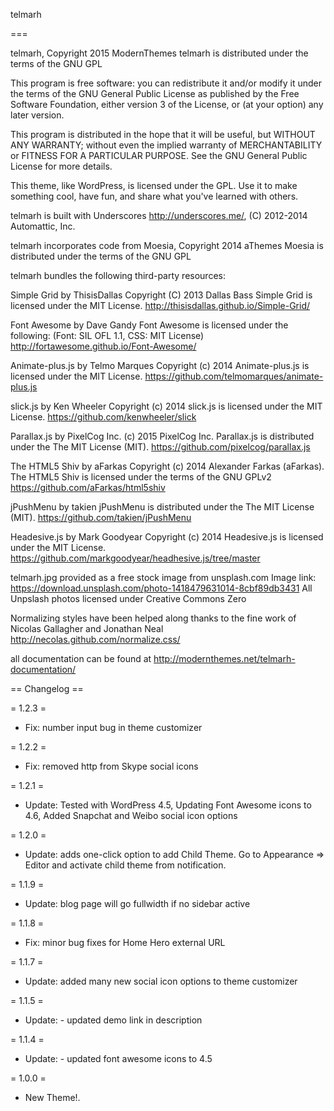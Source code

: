 telmarh

===

telmarh, Copyright 2015 ModernThemes
telmarh is distributed under the terms of the GNU GPL

This program is free software: you can redistribute it and/or modify
it under the terms of the GNU General Public License as published by
the Free Software Foundation, either version 3 of the License, or
(at your option) any later version.

This program is distributed in the hope that it will be useful,
but WITHOUT ANY WARRANTY; without even the implied warranty of
MERCHANTABILITY or FITNESS FOR A PARTICULAR PURPOSE.  See the
GNU General Public License for more details.

This theme, like WordPress, is licensed under the GPL.
Use it to make something cool, have fun, and share what you've learned with others.

telmarh is built with Underscores http://underscores.me/, (C) 2012-2014 Automattic, Inc.

telmarh incorporates code from Moesia, Copyright 2014 aThemes
Moesia is distributed under the terms of the GNU GPL 

telmarh bundles the following third-party resources:

Simple Grid by ThisisDallas Copyright (C) 2013 Dallas Bass
Simple Grid is licensed under the MIT License.
http://thisisdallas.github.io/Simple-Grid/

Font Awesome by Dave Gandy
Font Awesome is licensed under the following: (Font: SIL OFL 1.1, CSS: MIT License)
http://fortawesome.github.io/Font-Awesome/

Animate-plus.js by Telmo Marques Copyright (c) 2014
Animate-plus.js is licensed under the MIT License.
https://github.com/telmomarques/animate-plus.js

slick.js by Ken Wheeler Copyright (c) 2014
slick.js is licensed under the MIT License.
https://github.com/kenwheeler/slick  

Parallax.js by PixelCog Inc. (c) 2015 PixelCog Inc.
Parallax.js is distributed under the The MIT License (MIT).
https://github.com/pixelcog/parallax.js

The HTML5 Shiv by aFarkas Copyright (c) 2014 Alexander Farkas (aFarkas).
The HTML5 Shiv is licensed under the terms of the GNU GPLv2 
https://github.com/aFarkas/html5shiv 

jPushMenu by takien
jPushMenu is distributed under the The MIT License (MIT). 
https://github.com/takien/jPushMenu

Headesive.js by Mark Goodyear Copyright (c) 2014
Headesive.js is licensed under the MIT License.
https://github.com/markgoodyear/headhesive.js/tree/master 

telmarh.jpg provided as a free stock image from unsplash.com
Image link: https://download.unsplash.com/photo-1418479631014-8cbf89db3431
All Unpslash photos licensed under Creative Commons Zero

Normalizing styles have been helped along thanks to the fine work of
Nicolas Gallagher and Jonathan Neal http://necolas.github.com/normalize.css/

all documentation can be found at http://modernthemes.net/telmarh-documentation/

== Changelog ==

= 1.2.3 =
* Fix: number input bug in theme customizer

= 1.2.2 =
* Fix: removed http from Skype social icons

= 1.2.1 =
* Update: Tested with WordPress 4.5, Updating Font Awesome icons to 4.6, Added Snapchat and Weibo social icon options

= 1.2.0 =
* Update: adds one-click option to add Child Theme. Go to Appearance => Editor and activate child theme from notification.

= 1.1.9 =
* Update: blog page will go fullwidth if no sidebar active  

= 1.1.8 =
* Fix: minor bug fixes for Home Hero external URL

= 1.1.7 =
* Update: added many new social icon options to theme customizer

= 1.1.5 =
* Update: - updated demo link in description

= 1.1.4 =
* Update: - updated font awesome icons to 4.5

= 1.0.0 =
* New Theme!.
